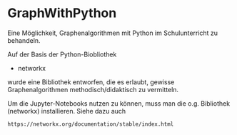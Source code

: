 # GraphWithPython
Eine Möglichkeit, Graphenalgorithmen mit Python im Schulunterricht zu behandeln.

Auf der Basis der Python-Biobliothek
- networkx

wurde eine Bibliothek entworfen, die es erlaubt, gewisse Graphenalgorithmen methodisch/didaktisch zu vermitteln.

Um die Jupyter-Notebooks nutzen zu können, muss man die o.g. Bibliothek (networkx) installieren. Siehe dazu auch

`https://networkx.org/documentation/stable/index.html`



